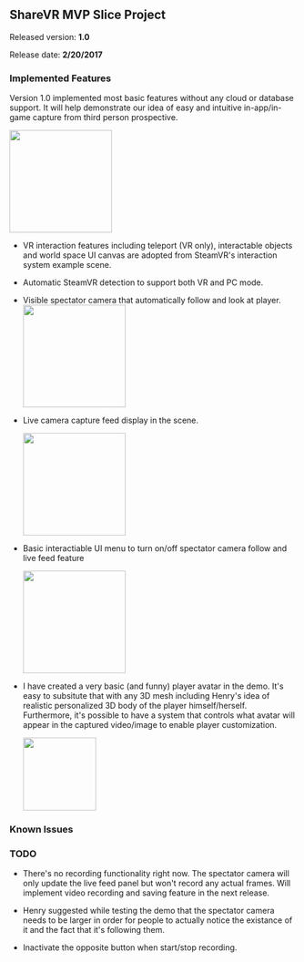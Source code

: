 ## ShareVR MVP Slice Project
Released version: **1.0**

Release date: **2/20/2017**

### Implemented Features
Version 1.0 implemented most basic features without any cloud or database support. It will help demonstrate our idea of easy and intuitive in-app/in-game capture from third person prospective.

<img src="https://github.com/nuvention-web/Team-H/blob/submission/UnityProjects/MVP_Slice/ReleaseNotes/Images/Scene1.png?raw=true" width="180">

- VR interaction features including teleport (VR only), interactable objects and world space UI canvas are adopted from SteamVR's interaction system example scene.

- Automatic SteamVR detection to support both VR and PC mode.

- Visible spectator camera that automatically follow and look at player.
  <img src="https://github.com/nuvention-web/Team-H/blob/submission/UnityProjects/MVP_Slice/ReleaseNotes/Images/Scene4.png?raw=true" width="180">

- Live camera capture feed display in the scene.

  <img src="https://github.com/nuvention-web/Team-H/blob/submission/UnityProjects/MVP_Slice/ReleaseNotes/Images/Scene3.png?raw=true" width="180">

- Basic interactiable UI menu to turn on/off spectator camera follow and live feed feature

  <img src="https://github.com/nuvention-web/Team-H/blob/submission/UnityProjects/MVP_Slice/ReleaseNotes/Images/Scene2.png?raw=true" width="180">

- I have created a very basic (and funny) player avatar in the demo. It's easy to subsitute that with any 3D mesh including Henry's idea of realistic personalized 3D body of the player himself/herself. Furthermore, it's possible to have a system that controls what avatar will appear in the captured video/image to enable player customization.

  <img src="https://github.com/nuvention-web/Team-H/blob/submission/UnityProjects/MVP_Slice/ReleaseNotes/Images/Avatar1.png?raw=true" width="128">

### Known Issues

### TODO

- There's no recording functionality right now. The spectator camera will only update the live feed panel but won't record any actual frames. Will implement video recording and saving feature in the next release.

- Henry suggested while testing the demo that the spectator camera needs to be larger in order for people to actually notice the existance of it and the fact that it's following them.

- Inactivate the opposite button when start/stop recording.
